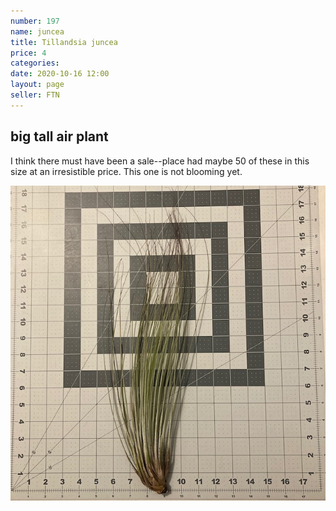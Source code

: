 ```yaml
---
number: 197
name: juncea
title: Tillandsia juncea
price: 4
categories: 
date: 2020-10-16 12:00
layout: page
seller: FTN
---
```

## big tall air plant

I think there must have been a sale--place had maybe 50 of these in this size at an irresistible price. This one is not blooming yet.

!["Tillandsia juncea"](/i/IMG_1251.jpeg "Tillandsia juncea")
